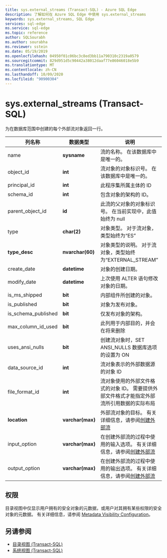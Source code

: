```yaml
---
title: sys.external_streams (Transact-SQL) - Azure SQL Edge
description: 了解如何在 Azure SQL Edge 中使用 sys.external_streams
keywords: sys.external_streams, SQL Edge
services: sql-edge
ms.service: sql-edge
ms.topic: reference
author: SQLSourabh
ms.author: sourabha
ms.reviewer: sstein
ms.date: 05/19/2019
ms.openlocfilehash: 04950f01c06bc3c8ed3bb11a790310c2319a0579
ms.sourcegitcommit: 829d951d5c90442a38012daaf77e86046018e5b9
ms.translationtype: MT
ms.contentlocale: zh-CN
ms.lasthandoff: 10/09/2020
ms.locfileid: "90900304"
---
```

# <a name="sysexternal_streams-transact-sql"></a>sys.external_streams (Transact-SQL)

为在数据库范围中创建的每个外部流对象返回一行。

|列名称|数据类型|说明|  
|-----------------|---------------|-----------------|
|name|**sysname**|流的名称。 在该数据库中是唯一的。|
|object_id|**int**|流对象的对象标识号。 在该数据库中是唯一的。|
|principal_id|**int**|此程序集所属主体的 ID|
|schema_id|**int**| 包含对象的架构的 ID。|
|parent_object_id|**id**| 此流的父对象的对象标识号。 在当前实现中，此值始终为 null|
|type|**char(2)**|对象类型。 对于流对象，类型始终为“ES”|
|**type_desc**|**nvarchar(60)**| 对象类型的说明。 对于流对象，类型始终为“EXTERNAL_STREAM”|
|create_date|**datetime**| 对象的创建日期。|
|modify_date|**datetime**| 上次使用 ALTER 语句修改对象的日期。|
|is_ms_shipped|**bit**| 内部组件所创建的对象。|  
|is_published|**bit**|对象为发布对象。|  
|is_schema_published|**bit**|仅发布对象的架构。|
|max_column_id_used|**bit**| 此列用于内部目的，并会在将来删除|  
|uses_ansi_nulls|**bit**| 创建流对象时，SET ANSI_NULLS 数据库选项的设置为 ON|
|data_source_id|**int**| 流对象表示的外部数据源的对象 ID |  
|file_format_id|**int**| 流对象使用的外部文件格式的对象 ID。 需要提供外部文件格式才能指定外部流所引用数据的实际布局| 
|**location**|**varchar(max)**| 外部流对象的目标。 有关详细信息，请参阅[创建外部流](overview.md) |
|input_option|**varchar(max)**| 在创建外部流的过程中使用的输入选项。 有关详细信息，请参阅[创建外部流](overview.md) |
|output_option|**varchar(max)**| 在创建外部流的过程中使用的输出选项。 有关详细信息，请参阅[创建外部流](overview.md) | 

## <a name="permissions"></a>权限

目录视图中仅显示用户拥有的安全对象的元数据，或用户对其拥有某些权限的安全对象的元数据。 有关详细信息，请参阅 [Metadata Visibility Configuration](/sql/relational-databases/security/metadata-visibility-configuration/)。

## <a name="see-also"></a>另请参阅

- [目录视图 (Transact-SQL)](/sql/relational-databases/system-catalog-views/catalog-views-transact-sql/)
- [系统视图 (Transact-SQL)](/sql/t-sql/language-reference/)
